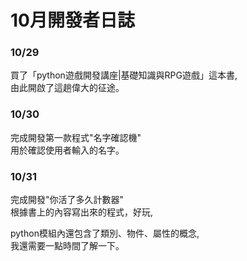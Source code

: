 # 10月開發者日誌  
### 10/29
買了「python遊戲開發講座|基礎知識與RPG遊戲」這本書,  
由此開啟了這趟偉大的征途。　　

### 10/30
完成開發第一款程式"名字確認機"  
用於確認使用者輸入的名字。　　

### 10/31
完成開發"你活了多久計數器"  
根據書上的內容寫出來的程式，好玩,   

python模組內還包含了類別、物件、屬性的概念,  
我還需要一點時間了解一下。
